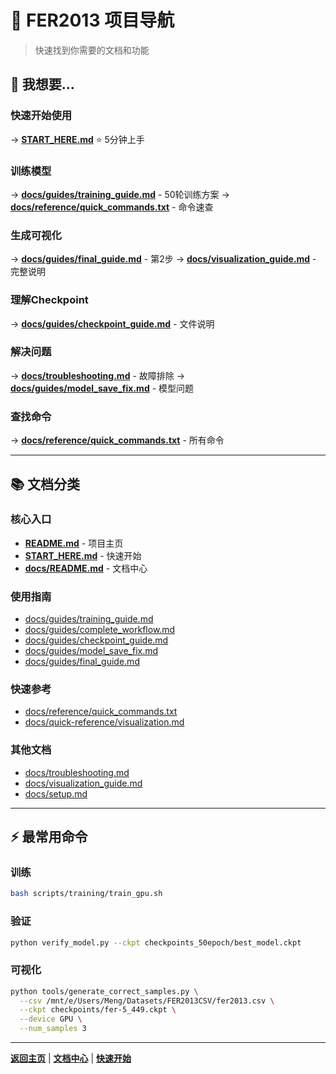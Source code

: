 # 📍 FER2013 项目导航

> 快速找到你需要的文档和功能

## 🎯 我想要...

### 快速开始使用
→ **[START_HERE.md](START_HERE.md)** ⭐ 5分钟上手

### 训练模型
→ **[docs/guides/training_guide.md](docs/guides/training_guide.md)** - 50轮训练方案
→ **[docs/reference/quick_commands.txt](docs/reference/quick_commands.txt)** - 命令速查

### 生成可视化
→ **[docs/guides/final_guide.md](docs/guides/final_guide.md)** - 第2步
→ **[docs/visualization_guide.md](docs/visualization_guide.md)** - 完整说明

### 理解Checkpoint
→ **[docs/guides/checkpoint_guide.md](docs/guides/checkpoint_guide.md)** - 文件说明

### 解决问题
→ **[docs/troubleshooting.md](docs/troubleshooting.md)** - 故障排除
→ **[docs/guides/model_save_fix.md](docs/guides/model_save_fix.md)** - 模型问题

### 查找命令
→ **[docs/reference/quick_commands.txt](docs/reference/quick_commands.txt)** - 所有命令

---

## 📚 文档分类

### 核心入口
- **[README.md](README.md)** - 项目主页
- **[START_HERE.md](START_HERE.md)** - 快速开始
- **[docs/README.md](docs/README.md)** - 文档中心

### 使用指南
- [docs/guides/training_guide.md](docs/guides/training_guide.md)
- [docs/guides/complete_workflow.md](docs/guides/complete_workflow.md)
- [docs/guides/checkpoint_guide.md](docs/guides/checkpoint_guide.md)
- [docs/guides/model_save_fix.md](docs/guides/model_save_fix.md)
- [docs/guides/final_guide.md](docs/guides/final_guide.md)

### 快速参考
- [docs/reference/quick_commands.txt](docs/reference/quick_commands.txt)
- [docs/quick-reference/visualization.md](docs/quick-reference/visualization.md)

### 其他文档
- [docs/troubleshooting.md](docs/troubleshooting.md)
- [docs/visualization_guide.md](docs/visualization_guide.md)
- [docs/setup.md](docs/setup.md)

---

## ⚡ 最常用命令

### 训练
```bash
bash scripts/training/train_gpu.sh
```

### 验证
```bash
python verify_model.py --ckpt checkpoints_50epoch/best_model.ckpt
```

### 可视化
```bash
python tools/generate_correct_samples.py \
  --csv /mnt/e/Users/Meng/Datasets/FER2013CSV/fer2013.csv \
  --ckpt checkpoints/fer-5_449.ckpt \
  --device GPU \
  --num_samples 3
```

---

**[返回主页](README.md)** | **[文档中心](docs/README.md)** | **[快速开始](START_HERE.md)**
